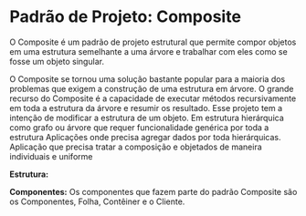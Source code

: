 # Padrão de Projeto: Composite
O Composite é um padrão de projeto estrutural que permite compor objetos em uma estrutura semelhante a uma árvore e trabalhar com eles como se fosse um objeto singular.

 
O Composite se tornou uma solução bastante popular para a maioria dos problemas que exigem a construção de uma estrutura em árvore. O grande recurso do Composite é a capacidade de executar métodos recursivamente em toda a estrutura da árvore e resumir os resultado. Esse projeto tem a intenção de modificar a estrutura de um objeto. Em estrutura hierárquica como grafo ou árvore que requer funcionalidade genérica por toda a estrutura Aplicações onde precisa agregar dados por toda hierárquicas. Aplicação que precisa tratar a composição e objetados de maneira individuais e uniforme

**Estrutura:** 

 
**Componentes:**
Os componentes que fazem parte do padrão Composite são os Componentes, Folha, Contêiner e o Cliente. 



